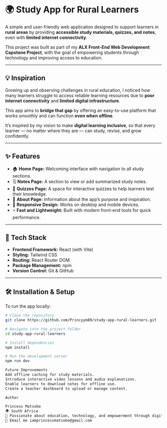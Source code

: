 # 🌍 Study App for Rural Learners

A simple and user-friendly web application designed to support learners in **rural areas** by providing **accessible study materials, quizzes, and notes**, even with **limited internet connectivity**.  

This project was built as part of my **ALX Front-End Web Development Capstone Project**, with the goal of empowering students through technology and improving access to education.

---

## 💡 Inspiration

Growing up and observing challenges in rural education, I noticed how many learners struggle to access reliable learning resources due to **poor internet connectivity** and **limited digital infrastructure**.  

This app aims to **bridge that gap** by offering an easy-to-use platform that works smoothly and can function **even when offline**.  

It’s inspired by my vision to make **digital learning inclusive**, so that every learner — no matter where they are — can study, revise, and grow confidently.

---

## ✨ Features

- 🏠 **Home Page:** Welcoming interface with navigation to all study sections.  
- 🗒️ **Notes Page:** A section to view or add summarized study notes.  
- 🧠 **Quizzes Page:** A space for interactive quizzes to help learners test their knowledge.  
- 📘 **About Page:** Information about the app’s purpose and inspiration.  
- 📱 **Responsive Design:** Works on desktop and mobile devices.  
- ⚡ **Fast and Lightweight:** Built with modern front-end tools for quick performance.  

---

## 🧩 Tech Stack

- **Frontend Framework:** React (with Vite)
- **Styling:** Tailwind CSS  
- **Routing:** React Router DOM  
- **Package Management:** npm  
- **Version Control:** Git & GitHub  

---

## 🛠️ Installation & Setup

To run the app locally:

```bash
# Clone the repository
git clone https://github.com/Princyym89/study-app-rural-learners.git

# Navigate into the project folder
cd study-app-rural-learners

# Install dependencies
npm install

# Run the development server
npm run dev

Future Improvements
Add offline caching for study materials.
Introduce interactive video lessons and audio explanations.
Enable learners to download notes for offline use.
Create a teacher dashboard to upload or manage content.

Author

Princess Matsobe
🌍 South Africa
💬 Passionate about education, technology, and empowerment through digital skills.
📧 Email me iamprincessmatsobe@gmail.com